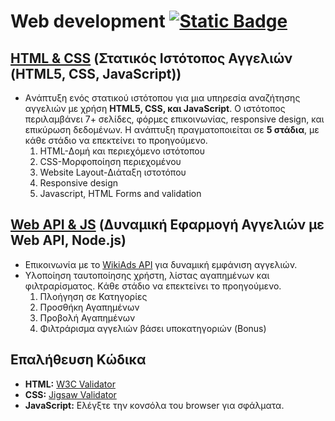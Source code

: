 # Web development [![Static Badge](https://img.shields.io/badge/English-orange)](README.en.md)

## [HTML & CSS](https://github.com/Anthippi/Web-development/tree/main/HTML%20%26%20CSS) (Στατικός Ιστότοπος Αγγελιών (HTML5, CSS, JavaScript))
- Aνάπτυξη ενός στατικού ιστότοπου για μια υπηρεσία αναζήτησης αγγελιών με χρήση **HTML5, CSS, και JavaScript**. Ο ιστότοπος περιλαμβάνει 7+ σελίδες, φόρμες επικοινωνίας, responsive design, και επικύρωση δεδομένων. Η ανάπτυξη πραγματοποιείται σε **5 στάδια**, με κάθε στάδιο να επεκτείνει το προηγούμενο.
  1. HTML-Δομή και περιεχόμενο ιστότοπου
  2. CSS-Μορφοποίηση περιεχομένου
  3. Website Layout-Διάταξη ιστοτόπου
  4. Responsive design
  5. Javascript, HTML Forms and validation
     
## [Web API & JS](https://github.com/Anthippi/Web-development/tree/main/Web%20API) (Δυναμική Εφαρμογή Αγγελιών με Web API, Node.js)
- Επικοινωνία με το [WikiAds API](https://wiki-ads.onrender.com) για δυναμική εμφάνιση αγγελιών.
- Υλοποίηση ταυτοποίησης χρήστη, λίστας αγαπημένων και φιλτραρίσματος. Kάθε στάδιο να επεκτείνει το προηγούμενο.
  1. Πλοήγηση σε Κατηγορίες
  2. Προσθήκη Αγαπημένων
  3. Προβολή Αγαπημένων
  4. Φιλτράρισμα αγγελιών βάσει υποκατηγοριών (Bonus)
  
## Επαλήθευση Κώδικα
- **HTML:** [W3C Validator](https://validator.w3.org/)  
- **CSS:** [Jigsaw Validator](https://jigsaw.w3.org/css-validator/)  
- **JavaScript:** Ελέγξτε την κονσόλα του browser για σφάλματα.
